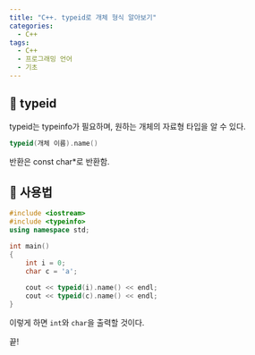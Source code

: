 ```yaml
---
title: "C++. typeid로 개체 형식 알아보기"
categories:
  - C++
tags:
  - C++
  - 프로그래밍 언어
  - 기초
---
```


## 🌟 typeid

typeid는 typeinfo가 필요하며, 원하는 개체의 자료형 타입을 알 수 있다.



```c++
typeid(개체 이름).name()
```

반환은 const char*로 반환함.



## 🌟 사용법

```c++
#include <iostream>
#include <typeinfo>
using namespace std;

int main()
{
    int i = 0;
    char c = 'a';
    
    cout << typeid(i).name() << endl;
    cout << typeid(c).name() << endl;
}
```

이렇게 하면 `int`와 `char`을 출력할 것이다.



끝!